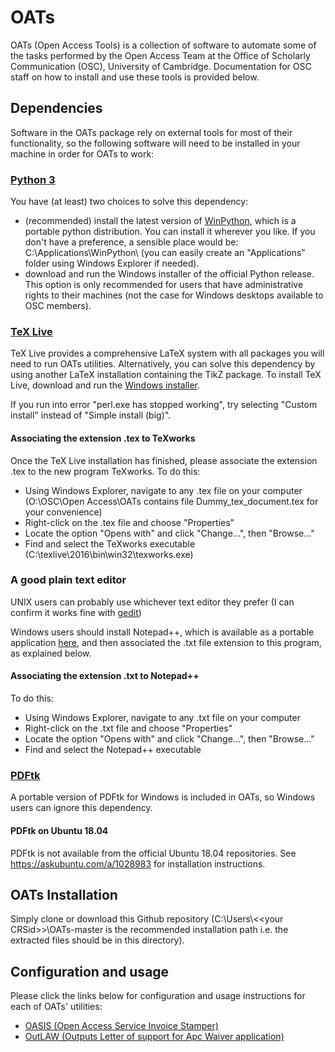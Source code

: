 # OATs

OATs (Open Access Tools) is a collection of software to automate some of the tasks performed by the Open Access Team at the Office of Scholarly Communication (OSC), University of Cambridge. Documentation for OSC staff on how to install and use these tools is provided below.

## Dependencies

Software in the OATs package rely on external tools for most of their functionality, so the following software will need to be installed in your machine in order for OATs to work:

### [Python 3](https://www.python.org)

You have (at least) two choices to solve this dependency:

* (recommended) install the latest version of [WinPython](https://sourceforge.net/projects/winpython), which is a portable python distribution. You can install it wherever you like. If you don't have a preference, a sensible place would be: C:\Applications\WinPython\ (you can easily create an "Applications" folder using Windows Explorer if needed).
* download and run the Windows installer of the official Python release. This option is only recommended for users that have administrative rights to their machines (not the case for Windows desktops available to OSC members). 


### [TeX Live](https://www.tug.org/texlive) 

TeX Live provides a comprehensive LaTeX system with all packages you will need to run OATs utilities. Alternatively, you can solve this dependency by using another LaTeX installation containing the TikZ package. To install TeX Live, download and run the [Windows installer](http://mirror.ctan.org/systems/texlive/tlnet/install-tl-windows.exe).

If you run into error "perl.exe has stopped working", try selecting "Custom install" instead of "Simple install (big)".

#### Associating the extension .tex to TeXworks

Once the TeX Live installation has finished, please associate the extension .tex to the new program TeXworks. To do this:

* Using Windows Explorer, navigate to any .tex file on your computer (O:\OSC\Open Access\OATs contains file Dummy_tex_document.tex for your convenience)
* Right-click on the .tex file and choose "Properties"
* Locate the option "Opens with" and click "Change...", then "Browse..."
* Find and select the TeXworks executable (C:\texlive\2016\bin\win32\texworks.exe)


### A good plain text editor 

UNIX users can probably use whichever text editor they prefer (I can confirm it works fine with [gedit](https://wiki.gnome.org/Apps/Gedit))

Windows users should install Notepad++, which is available as a portable application [here](https://portableapps.com/apps/development/notepadpp_portable), and then associated the .txt file extension to this program, as explained below.

#### Associating the extension .txt to Notepad++

To do this:

* Using Windows Explorer, navigate to any .txt file on your computer
* Right-click on the .txt file and choose "Properties"
* Locate the option "Opens with" and click "Change...", then "Browse..."
* Find and select the Notepad++ executable


### [PDFtk](https://www.pdflabs.com/tools/pdftk-the-pdf-toolkit)

A portable version of PDFtk for Windows is included in OATs, so Windows users can ignore this dependency.

#### PDFtk on Ubuntu 18.04

PDFtk is not available from the official Ubuntu 18.04 repositories. See https://askubuntu.com/a/1028983 for installation instructions.

## OATs Installation

Simply clone or download this Github repository (C:\Users\\<\<your CRSid>>\OATs-master is the recommended installation path i.e. the extracted files should be in this directory).
  
## Configuration and usage

Please click the links below for configuration and usage instructions for each of OATs' utilities:

* [OASIS (Open Access Service Invoice Stamper)](./docs/oasis.md)
* [OutLAW (Outputs Letter of support for Apc Waiver application)](./docs/outlaw.md)
